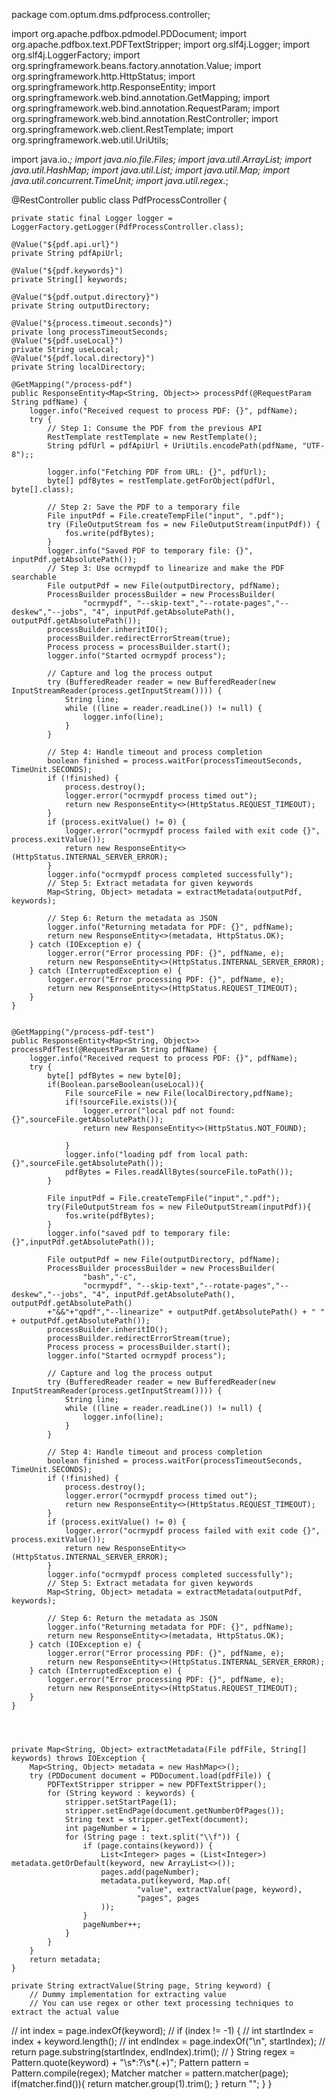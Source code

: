 package com.optum.dms.pdfprocess.controller;

import org.apache.pdfbox.pdmodel.PDDocument;
import org.apache.pdfbox.text.PDFTextStripper;
import org.slf4j.Logger;
import org.slf4j.LoggerFactory;
import org.springframework.beans.factory.annotation.Value;
import org.springframework.http.HttpStatus;
import org.springframework.http.ResponseEntity;
import org.springframework.web.bind.annotation.GetMapping;
import org.springframework.web.bind.annotation.RequestParam;
import org.springframework.web.bind.annotation.RestController;
import org.springframework.web.client.RestTemplate;
import org.springframework.web.util.UriUtils;

import java.io.*;
import java.nio.file.Files;
import java.util.ArrayList;
import java.util.HashMap;
import java.util.List;
import java.util.Map;
import java.util.concurrent.TimeUnit;
import java.util.regex.*;

@RestController
public class PdfProcessController {

    private static final Logger logger = LoggerFactory.getLogger(PdfProcessController.class);

    @Value("${pdf.api.url}")
    private String pdfApiUrl;

    @Value("${pdf.keywords}")
    private String[] keywords;

    @Value("${pdf.output.directory}")
    private String outputDirectory;

    @Value("${process.timeout.seconds}")
    private long processTimeoutSeconds;
    @Value("${pdf.useLocal}")
    private String useLocal;
    @Value("${pdf.local.directory}")
    private String localDirectory;

    @GetMapping("/process-pdf")
    public ResponseEntity<Map<String, Object>> processPdf(@RequestParam String pdfName) {
        logger.info("Received request to process PDF: {}", pdfName);
        try {
            // Step 1: Consume the PDF from the previous API
            RestTemplate restTemplate = new RestTemplate();
            String pdfUrl = pdfApiUrl + UriUtils.encodePath(pdfName, "UTF-8");;

            logger.info("Fetching PDF from URL: {}", pdfUrl);
            byte[] pdfBytes = restTemplate.getForObject(pdfUrl, byte[].class);

            // Step 2: Save the PDF to a temporary file
            File inputPdf = File.createTempFile("input", ".pdf");
            try (FileOutputStream fos = new FileOutputStream(inputPdf)) {
                fos.write(pdfBytes);
            }
            logger.info("Saved PDF to temporary file: {}", inputPdf.getAbsolutePath());
            // Step 3: Use ocrmypdf to linearize and make the PDF searchable
            File outputPdf = new File(outputDirectory, pdfName);
            ProcessBuilder processBuilder = new ProcessBuilder(
                    "ocrmypdf", "--skip-text","--rotate-pages","--deskew","--jobs", "4", inputPdf.getAbsolutePath(), outputPdf.getAbsolutePath());
            processBuilder.inheritIO();
            processBuilder.redirectErrorStream(true);
            Process process = processBuilder.start();
            logger.info("Started ocrmypdf process");

            // Capture and log the process output
            try (BufferedReader reader = new BufferedReader(new InputStreamReader(process.getInputStream()))) {
                String line;
                while ((line = reader.readLine()) != null) {
                    logger.info(line);
                }
            }

            // Step 4: Handle timeout and process completion
            boolean finished = process.waitFor(processTimeoutSeconds, TimeUnit.SECONDS);
            if (!finished) {
                process.destroy();
                logger.error("ocrmypdf process timed out");
                return new ResponseEntity<>(HttpStatus.REQUEST_TIMEOUT);
            }
            if (process.exitValue() != 0) {
                logger.error("ocrmypdf process failed with exit code {}", process.exitValue());
                return new ResponseEntity<>(HttpStatus.INTERNAL_SERVER_ERROR);
            }
            logger.info("ocrmypdf process completed successfully");
            // Step 5: Extract metadata for given keywords
            Map<String, Object> metadata = extractMetadata(outputPdf, keywords);

            // Step 6: Return the metadata as JSON
            logger.info("Returning metadata for PDF: {}", pdfName);
            return new ResponseEntity<>(metadata, HttpStatus.OK);
        } catch (IOException e) {
            logger.error("Error processing PDF: {}", pdfName, e);
            return new ResponseEntity<>(HttpStatus.INTERNAL_SERVER_ERROR);
        } catch (InterruptedException e) {
            logger.error("Error processing PDF: {}", pdfName, e);
            return new ResponseEntity<>(HttpStatus.REQUEST_TIMEOUT);
        }
    }


    @GetMapping("/process-pdf-test")
    public ResponseEntity<Map<String, Object>> processPdfTest(@RequestParam String pdfName) {
        logger.info("Received request to process PDF: {}", pdfName);
        try {
            byte[] pdfBytes = new byte[0];
            if(Boolean.parseBoolean(useLocal)){
                File sourceFile = new File(localDirectory,pdfName);
                if(!sourceFile.exists()){
                    logger.error("local pdf not found: {}",sourceFile.getAbsolutePath());
                    return new ResponseEntity<>(HttpStatus.NOT_FOUND);

                }
                logger.info("loading pdf from local path: {}",sourceFile.getAbsolutePath());
                pdfBytes = Files.readAllBytes(sourceFile.toPath());
            }

            File inputPdf = File.createTempFile("input",".pdf");
            try(FileOutputStream fos = new FileOutputStream(inputPdf)){
                fos.write(pdfBytes);
            }
            logger.info("saved pdf to temporary file:{}",inputPdf.getAbsolutePath());

            File outputPdf = new File(outputDirectory, pdfName);
            ProcessBuilder processBuilder = new ProcessBuilder(
                    "bash","-c",
                    "ocrmypdf", "--skip-text","--rotate-pages","--deskew","--jobs", "4", inputPdf.getAbsolutePath(), outputPdf.getAbsolutePath()
            +"&&"+"qpdf","--linearize" + outputPdf.getAbsolutePath() + " " + outputPdf.getAbsolutePath());
            processBuilder.inheritIO();
            processBuilder.redirectErrorStream(true);
            Process process = processBuilder.start();
            logger.info("Started ocrmypdf process");

            // Capture and log the process output
            try (BufferedReader reader = new BufferedReader(new InputStreamReader(process.getInputStream()))) {
                String line;
                while ((line = reader.readLine()) != null) {
                    logger.info(line);
                }
            }

            // Step 4: Handle timeout and process completion
            boolean finished = process.waitFor(processTimeoutSeconds, TimeUnit.SECONDS);
            if (!finished) {
                process.destroy();
                logger.error("ocrmypdf process timed out");
                return new ResponseEntity<>(HttpStatus.REQUEST_TIMEOUT);
            }
            if (process.exitValue() != 0) {
                logger.error("ocrmypdf process failed with exit code {}", process.exitValue());
                return new ResponseEntity<>(HttpStatus.INTERNAL_SERVER_ERROR);
            }
            logger.info("ocrmypdf process completed successfully");
            // Step 5: Extract metadata for given keywords
            Map<String, Object> metadata = extractMetadata(outputPdf, keywords);

            // Step 6: Return the metadata as JSON
            logger.info("Returning metadata for PDF: {}", pdfName);
            return new ResponseEntity<>(metadata, HttpStatus.OK);
        } catch (IOException e) {
            logger.error("Error processing PDF: {}", pdfName, e);
            return new ResponseEntity<>(HttpStatus.INTERNAL_SERVER_ERROR);
        } catch (InterruptedException e) {
            logger.error("Error processing PDF: {}", pdfName, e);
            return new ResponseEntity<>(HttpStatus.REQUEST_TIMEOUT);
        }
    }




    private Map<String, Object> extractMetadata(File pdfFile, String[] keywords) throws IOException {
        Map<String, Object> metadata = new HashMap<>();
        try (PDDocument document = PDDocument.load(pdfFile)) {
            PDFTextStripper stripper = new PDFTextStripper();
            for (String keyword : keywords) {
                stripper.setStartPage(1);
                stripper.setEndPage(document.getNumberOfPages());
                String text = stripper.getText(document);
                int pageNumber = 1;
                for (String page : text.split("\\f")) {
                    if (page.contains(keyword)) {
                        List<Integer> pages = (List<Integer>) metadata.getOrDefault(keyword, new ArrayList<>());
                        pages.add(pageNumber);
                        metadata.put(keyword, Map.of(
                                "value", extractValue(page, keyword),
                                "pages", pages
                        ));
                    }
                    pageNumber++;
                }
            }
        }
        return metadata;
    }

    private String extractValue(String page, String keyword) {
        // Dummy implementation for extracting value
        // You can use regex or other text processing techniques to extract the actual value
//        int index = page.indexOf(keyword);
//        if (index != -1) {
//            int startIndex = index + keyword.length();
//            int endIndex = page.indexOf("\n", startIndex);
//            return page.substring(startIndex, endIndex).trim();
//        }
        String regex = Pattern.quote(keyword) + "\\s*:?\\s*(.+)";
        Pattern pattern = Pattern.compile(regex);
        Matcher matcher = pattern.matcher(page);
        if(matcher.find()){
            return matcher.group(1).trim();
        }
        return "";
    }
}
